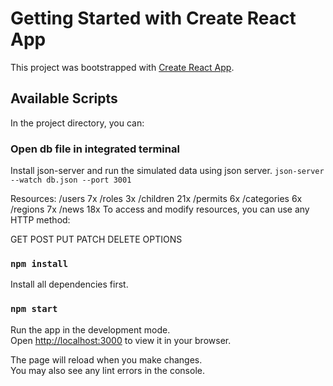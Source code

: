 # Getting Started with Create React App

This project was bootstrapped with [Create React App](https://github.com/facebook/create-react-app).

## Available Scripts

In the project directory, you can:

### Open db file in integrated terminal

Install json-server and run the simulated data using json server. `json-server --watch db.json --port 3001`

Resources:
/users 7x
/roles 3x
/children 21x
/permits 6x
/categories 6x
/regions 7x
/news 18x
To access and modify resources, you can use any HTTP method:

GET POST PUT PATCH DELETE OPTIONS

### `npm install`

Install all dependencies first.

### `npm start`

Run the app in the development mode.\
Open [http://localhost:3000](http://localhost:3000) to view it in your browser.

The page will reload when you make changes.\
You may also see any lint errors in the console.
